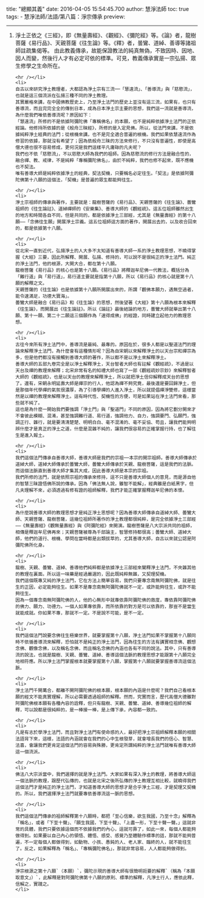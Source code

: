 title: "總顯其義"
date: 2016-04-05 15:54:45.700
author: 慧淨法師
toc: true
tags:
    - 慧淨法師/法語/第八篇：淨宗傳承
preview: 

---

<ol>
	<li>
	淨土正依之《三經》，即《無量壽經》、《觀經》、《彌陀經》等。《論》者，龍樹菩薩《易行品》、天親菩薩《往生論》等。《釋》者，曇鸞、道綽、善導等諸祖師註疏集偈等。
	由此教義傳承，故能保證教法的純真無偽，不致因時、因地、因人而變，然後行人才有必定可依的標準。可見，教義傳承實是一宗弘揚、眾生修學之生命所在。

	<hr /></li>
	<li>
	自古以來研究淨土教理者，大都認為淨土宗有三流──「慧遠流」、「善導流」與「慈愍流」，也就是這三個流派在弘揚三種不同的淨土教理。
	其實嚴格來講，在中國佛教歷史上，乃至淨土法門的歷史上並沒有這三流，如果有，也只有善導流，而且完完全全的傳到日本，成為日本淨土宗主要的思想，我們這一流就是善導流，為什麼我們唯依善導流呢？原因如下：
	「慧遠流」所修的不是依據阿彌陀佛「專稱佛名」的本願，也不是純粹依據淨土法門的正依經論。他修持所依據的是《般舟三昧經》，所修的是入定見佛。所以，從法門來講，不是依據純粹淨土經典的法門；從根機來講，也不是完全適合普遍的根機。我們如果依慧遠流作為修習的依據，那就沒有希望了；因為依般舟三昧的方法來修行，不只沒有普遍性，即使是高僧大德也很不容易修成，更何況是我們這樣平凡庸碌的凡夫呢？
	我們也不依「慈愍流」，不以慈愍大師為我們的祖師。因為慈愍流的修行方法是融合性的，融合禪、教、戒律，不是純粹「專稱彌陀佛名」，由於不純粹，我們也修不起來，既不應機也不契法。
	唯有善導大師是純粹依據淨土的經典，契法契機，只要稱名必定往生。「契法」是依據阿彌陀佛第十八願的這個法，「契機」是普遍的眾生都能夠往生。

	<hr /></li>
	<li>
	淨土宗祖師的傳承與著作，主要就是：龍樹菩薩的《易行品》、天親菩薩的《往生論》、曇鸞祖師的《往生論註》、道綽禪師的《安樂集》、善導大師的《觀經疏》。這五位祖師雖然出生的地方和時間各自不同，但是共同的，都是依據淨土三部經，尤其是《無量壽經》的第十八願——「念佛往生願」開展淨土宗義。這五位祖師這方面的著作，開展出去的，以及收合回來的，都是依據第十八願。

	<hr /></li>
	<li>
	從北宋一直到近代，弘揚淨土的人大多不太知道有善導大師一系的淨土教理思想，不曉得掌握《大經》三要，因此所解釋、開展、弘揚、修持的，可以說不是很純正的淨土法門。純正的淨土法門，他的根源，大開大合，都在第十八願。
	龍樹菩薩《易行品》的核心也是第十八願。《易行品》將釋迦牟尼佛一代教法，概括分為「難行道」與「易行道」，易行道主要就是指第十八願，所以《易行品》的核心就是第十八願的解釋之文。
	天親菩薩的《往生論》也是依據第十八願所開展出來的，所謂「觀佛本願力，遇無空過者，能令速滿足，功德大寶海」。
	曇鸞大師是融合《易行品》和《往生論》的思想，然後望著《大經》第十八願為根本來解釋《往生論》，而開展出《往生論註》。所以《論註》最後結論的地方，曇鸞大師就舉出第十八願、第十一願、第二十二願這三個願作為「速得成佛」的經證，同時建立起他力的教理思想。

	<hr /></li>
	<li>
	古往今來所有淨土法門中，善導流是最純、最專的。原因在於，很多人都是以聖道法門的理論來解釋淨土法門，為什麼會有這種情形呢？因為自宋朝以來解釋淨土的以天台宗和禪宗為多，但是他們都沒有接觸到善導大師的著作，所以都不是以淨土來解釋淨土。
	善導大師的五部九卷完全是以淨土解釋淨土，天台智者大師也有註解《觀經疏》，不過是以天台及禪的教理來解釋；北宋非常有名的知禮大師也寫了一部《觀經疏妙宗鈔》來解釋智者大師的《觀經疏》，也是以天台的教理來解釋淨土，所以就把淨土信仰解釋成天台的思想了。還有，宋朝永明延壽大師是禪宗的行人，他認為禪不夠究竟，最後還是要回歸淨土，但是那個年代學禪的氣氛很濃厚，為了引導學禪的人進入淨土，所以就提倡禪淨雙修，這樣當然是以禪的教理來解釋淨土。這有時代性、契機性的方便，可是如果站在淨土法門來看，那些就不純了。
	這也是為什麼一開始我們要強調「淨土門」與「聖道門」不同的原因，因為將它劃分開來才不會彼此模糊、混淆，甚至強調難行道、易行道，強調他力、自力，強調要門、弘願門，強調正行、雜行，就是要清清楚楚、明明白白、毫不混淆的、毫不妥協、苟且，讓我們能夠明辨什麼才是真正的淨土之道，什麼是混雜不純的，讓我們很容易的正確掌握行持，也了解往生是進入報土。

	<hr /></li>
	<li>
	我們這個法門傳承自善導大師，善導大師是我們的宗祖──本宗的開宗祖師。善導大師傳承於道綽大師，道綽大師傳承於曇鸞大師，曇鸞大師傳承於天親、龍樹菩薩，這是我們的法脈。而這個法脈直到善導大師才集其大成，因此善導大師是本宗的宗祖。
	我們所修的法門，就是依照宗祖的傳承來修持，這不只是善導大師個人的意見，而是源自他的智慧三昧證悟佛所說的傳承。因為「佛法無人說，雖智不能解」，經典雖是白紙黑字，但凡夫理解不來，必須透過有修有證的祖師解釋，我們才能正確掌握釋迦牟尼佛的本懷。

	<hr /></li>
	<li>
	為什麼說善導大師的教理思想才是純正淨土思想呢？因為善導大師傳承自道綽大師、曇鸞大師、天親菩薩、龍樹菩薩，這幾位祖師所著作的淨土教理都很純粹，是完全依據淨土三部經——《無量壽經》《觀無量壽經》與《阿彌陀經》來開演。龍樹菩薩是八大宗派共同的祖師，相傳是釋迦牟尼佛再來；天親菩薩被尊為千部論主，智慧修持都很高；曇鸞大師、道綽大師，他們的道行、根機、學問在當時都是出類拔萃的，尤其善導大師，自古以來就公認是阿彌陀佛所化身。

	<hr /></li>
	<li>
	龍樹、天親、曇鸞、道綽、善導他們純粹都是依據淨土三部經來闡釋淨土法門，不夾雜其他的教理在裏面。所以這一味藥是經過嚴選的，因此既純粹無雜，又契理契機。
	我們這個既專又純的淨土法門，它在方法上簡單容易，我們只要專念南無阿彌陀佛，就是往生的正因，必定能夠往生。如果不是專念南無阿彌陀佛就不一定，或許能夠往生，或許不能夠往生。
	因為一個專念南無阿彌陀佛的人，他的心無形中就專依靠阿彌陀佛的救度，專依靠阿彌陀佛的佛力、願力、功德力。一個人如果專依靠，而所依靠的對方是可以依靠的，那豈不是當生就能成就。你如果不專，那就不一定。不是說不可能，是不一定。

	<hr /></li>
	<li>
	我們這個法門說要念佛往生極樂世界，就要掌握第十八願，淨土法門如果不掌握第十八願同時不依循善導流來解釋，恐怕就不是純正的淨土法門，因為往生的方法有講實相念佛、觀想念佛、觀像念佛，以及稱名念佛，而且稱名念佛的內涵也各有不同的說法。其中，只有善導流的說法，也就是龍樹、天親、曇鸞、道綽、善導這個法脈的教理思想才能跟第十八願完全地相符應。所以淨土法門掌握根本就要掌握第十八願，掌握第十八願就要掌握善導流這個法脈。

	<hr /></li>
	<li>
	淨土法門千開萬合，都離不開阿彌陀佛的根本願，根本願的內涵是什麼呢？我們自己看根本願的經文不能真實理解，所以必需要透過祖師的解釋。然而，究實而言，歷代高僧大德雖對阿彌陀佛根本願有各種內容的詮釋，但只有龍樹、天親、曇鸞、道綽、善導幾位祖師的解釋，可以說都是很純粹的，是一棒接一棒，是上傳下承，內容都一致的。

	<hr /></li>
	<li>
	凡是有志於學淨土法門，而且對淨土法門有使命感的人，最好把淨土宗祖師解釋本願的相關法語背下來，這樣，法語的內涵就會在我們的心中生根發芽，就會增長我們的信心、智慧、法喜，會讓我們更肯定這個法門的容易與殊勝，更肯定所謂純粹的淨土法門就唯有善導大師這一個流派。

	<hr /></li>
	<li>
	佛法八大宗派當中，我們選擇的就是淨土法門。大家如果有深入淨土的教理，將善導大師這一個法脈的教理，跟歷代弘傳的，也就是北宋之後所弘傳的淨土教理互相比較，就曉得我們這個法門才是純正的淨土法門，才知道善導大師的思想才是合乎淨土三經，才是契理又契機的。所以，我們選擇淨土法門就要專依善導流這一脈的思想。

	<hr /></li>
	<li>
	我們這個法門傳承的祖師解釋第十八願時，都把「至心信樂，欲生我國，乃至十念」解釋為「稱名」，或者「下至十聲」、「願生我國，下至十聲」、「上盡一形，下至十聲一聲。」這就非常的具體，我們只要依據這個而不依據我們的內心，這就可靠了，如此一來，每個人都能夠做得到。如果要以自己內心的領悟、體悟、感受、感覺乃至體驗作標準的話，那就不能夠普遍，不一定每個人都做得到，如動物、小孩、愚鈍的人、老人家、臨終的人，就不能往生了。反之，如果解釋為「稱名」、「專稱彌陀佛名」，那就非常容易，人人都能夠做得到。

	<hr /></li>
	<li>
	淨宗根源之第十八願`（本願）`，彌陀示現的善導大師有很簡明扼要的解釋`（稱為「本願取意文」）`，此解釋是對阿彌陀佛第十八願的原則、標準的解釋，凡淨土行人，應依此釋，信解之，實踐之。
	</li>
</ol>

